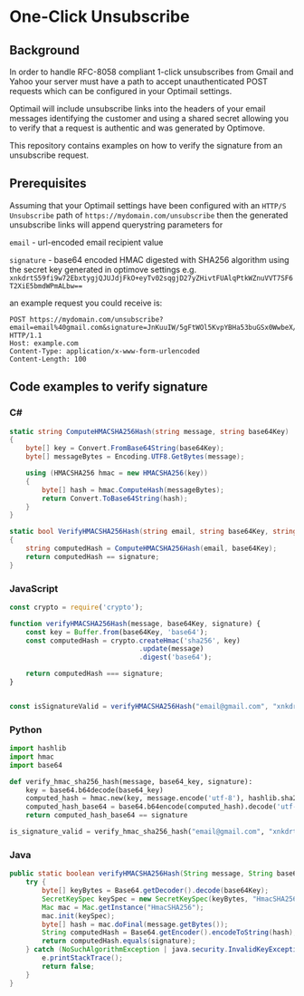 # One-Click Unsubscribe

## Background

In order to handle RFC-8058 compliant 1-click unsubscribes from Gmail and Yahoo your server must have a path to accept unauthenticated POST requests which can be configured in your Optimail settings.

Optimail will include unsubscribe links into the headers of your email messages identifying the customer and using a shared secret allowing you to verify that a request is authentic and was generated by Optimove.

This repository contains examples on how to verify the signature from an unsubscribe request.

## Prerequisites

Assuming that your Optimail settings have been configured with an `HTTP/S Unsubscribe` path of `https://mydomain.com/unsubscribe` then the generated unsubscribe links will append querystring parameters for

`email` - url-encoded email recipient value

`signature` - base64 encoded HMAC digested with SHA256 algorithm using the secret key generated in optimove settings e.g. `xnkdrtS59fi9w72EbxtygjQJUJdjFkO+eyTv02sqgjD27yZHivtFUAlqPtkWZnuVVT7SF6T2XiE5bmdWPmALbw==`

an example request you could receive is:

```
POST https://mydomain.com/unsubscribe?email=email%40gmail.com&signature=JnKuuIW/5gFtWOl5KvpYBHa53buGSx0WwbeX/kKL98w= HTTP/1.1
Host: example.com
Content-Type: application/x-www-form-urlencoded
Content-Length: 100
```

## Code examples to verify signature

### C#
```csharp
static string ComputeHMACSHA256Hash(string message, string base64Key)
{
    byte[] key = Convert.FromBase64String(base64Key);
    byte[] messageBytes = Encoding.UTF8.GetBytes(message);

    using (HMACSHA256 hmac = new HMACSHA256(key))
    {
        byte[] hash = hmac.ComputeHash(messageBytes);
        return Convert.ToBase64String(hash);
    }
}

static bool VerifyHMACSHA256Hash(string email, string base64Key, string signature)
{
    string computedHash = ComputeHMACSHA256Hash(email, base64Key);
    return computedHash == signature;
}
```

### JavaScript
```js
const crypto = require('crypto');

function verifyHMACSHA256Hash(message, base64Key, signature) {
    const key = Buffer.from(base64Key, 'base64');
    const computedHash = crypto.createHmac('sha256', key)
                                .update(message)
                                .digest('base64');

    return computedHash === signature;
}


const isSignatureValid = verifyHMACSHA256Hash("email@gmail.com", "xnkdrtS59fi9w72EbxtygjQJUJdjFkO+eyTv02sqgjD27yZHivtFUAlqPtkWZnuVVT7SF6T2XiE5bmdWPmALbw==", "JnKuuIW/5gFtWOl5KvpYBHa53buGSx0WwbeX/kKL98w=")
```

### Python
```python
import hashlib
import hmac
import base64

def verify_hmac_sha256_hash(message, base64_key, signature):
    key = base64.b64decode(base64_key)
    computed_hash = hmac.new(key, message.encode('utf-8'), hashlib.sha256).digest()
    computed_hash_base64 = base64.b64encode(computed_hash).decode('utf-8')
    return computed_hash_base64 == signature

is_signature_valid = verify_hmac_sha256_hash("email@gmail.com", "xnkdrtS59fi9w72EbxtygjQJUJdjFkO+eyTv02sqgjD27yZHivtFUAlqPtkWZnuVVT7SF6T2XiE5bmdWPmALbw==", "JnKuuIW/5gFtWOl5KvpYBHa53buGSx0WwbeX/kKL98w=")
```

### Java
```java
public static boolean verifyHMACSHA256Hash(String message, String base64Key, String signature) {
    try {
        byte[] keyBytes = Base64.getDecoder().decode(base64Key);
        SecretKeySpec keySpec = new SecretKeySpec(keyBytes, "HmacSHA256");
        Mac mac = Mac.getInstance("HmacSHA256");
        mac.init(keySpec);
        byte[] hash = mac.doFinal(message.getBytes());
        String computedHash = Base64.getEncoder().encodeToString(hash);
        return computedHash.equals(signature);
    } catch (NoSuchAlgorithmException | java.security.InvalidKeyException e) {
        e.printStackTrace();
        return false;
    }
}
```
